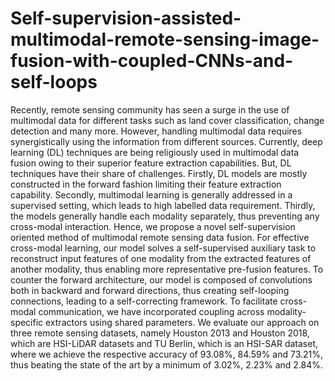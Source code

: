 # Self-supervision-assisted-multimodal-remote-sensing-image-fusion-with-coupled-CNNs-and-self-loops
Recently, remote sensing community has seen a surge in the use of multimodal data for different tasks such as land cover classification, change detection and many more. However, handling multimodal data requires synergistically using the information from different sources. Currently, deep learning (DL) techniques are being religiously used in multimodal data fusion owing to their superior feature extraction capabilities. But, DL techniques have their share of challenges. Firstly, DL models are mostly constructed in the forward fashion limiting their feature extraction capability. Secondly, multimodal learning is generally addressed in a supervised setting, which leads to high labelled data requirement. Thirdly, the models generally handle each modality separately, thus preventing any cross-modal interaction. Hence, we propose a novel self-supervision oriented method of multimodal remote sensing data fusion. For effective cross-modal learning, our model solves a self-supervised auxiliary task to reconstruct input features of one modality from the extracted features of another modality, thus enabling more representative pre-fusion features. To counter the forward architecture, our model is composed of convolutions both in backward and forward directions, thus creating self-looping connections, leading to a self-correcting framework. To facilitate cross-modal communication, we have incorporated coupling across modality-specific extractors using shared parameters. We evaluate our approach on three remote sensing datasets, namely Houston 2013 and Houston 2018, which are HSI-LiDAR datasets and TU Berlin, which is an HSI-SAR dataset, where we achieve the respective accuracy of 93.08%, 84.59% and 73.21%, thus beating the state of the art by a minimum of 3.02%, 2.23% and 2.84%.
